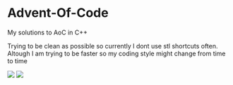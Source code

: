 # Advent-Of-Code
My solutions to AoC in C++

Trying to be clean as possible so currently I dont use stl shortcuts often.
Altough I am trying to be faster so my coding style might change from time to time

![](https://img.shields.io/badge/day%20📅-15-blue)	![](https://img.shields.io/badge/stars%20⭐-28-yellow)
